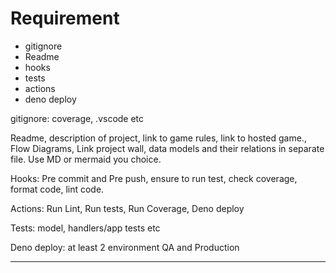 # Requirement

- gitignore
- Readme
- hooks
- tests
- actions
- deno deploy

gitignore: coverage, .vscode etc

Readme, description of project, link to game rules, link to hosted game., Flow Diagrams, Link project wall, data models and their relations in separate file. Use MD or mermaid you choice.

Hooks: Pre commit and Pre push, ensure to run test, check coverage, format code, lint code.

Actions: Run Lint, Run tests, Run Coverage, Deno deploy

Tests: model, handlers/app tests etc

Deno deploy: at least 2 environment QA and Production

---